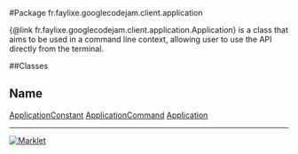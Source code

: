 #Package fr.faylixe.googlecodejam.client.application


<p>{@link fr.faylixe.googlecodejam.client.application.Application} is a class
 that aims to be used in a command line context, allowing user to use the
 API directly from the terminal.</p>

##Classes

Name
 --- 
[ApplicationConstant](ApplicationConstant.md)
[ApplicationCommand](ApplicationCommand.md)
[Application](Application.md)

---
[![Marklet](https://img.shields.io/badge/Generated%20by-Marklet-green.svg)](https://github.com/Faylixe/marklet)